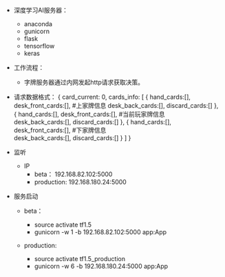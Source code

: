 * 深度学习AI服务器：
    * anaconda
    * gunicorn
    * flask
    * tensorflow
    * keras

* 工作流程：
    * 字牌服务器通过内网发起http请求获取决策。

* 请求数据格式：
    {
        card_current: 0,
        cards_info:
        [
            {
            hand_cards:[],
            desk_front_cards:[],     #上家牌信息
            desk_back_cards:[],
            discard_cards:[]
            },
            {
            hand_cards:[],
            desk_front_cards:[],     #当前玩家牌信息   
            desk_back_cards:[],
            discard_cards:[]
            },
            {
            hand_cards:[],
            desk_front_cards:[],     #下家牌信息     
            desk_back_cards:[],
            discard_cards:[]
            }
        ]
    }
    
* 监听
    * IP
        * beta： 192.168.82.102:5000
        * production: 192.168.180.24:5000

* 服务启动
    * beta：
        * source activate tf1.5
        * gunicorn -w 1 -b 192.168.82.102:5000 app:App

    * production:
        * source activate tf1.5_production
        * gunicorn -w 6 -b 192.168.180.24:5000 app:App 